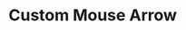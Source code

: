 # Custom Mouse Arrow

<demo mode="full" :background-alpha="0" src="./demo/custom-mouse-arrow.vue" />
